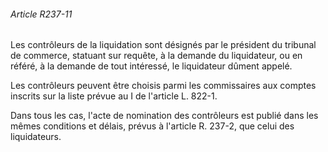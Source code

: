 ###### Article R237-11

Les contrôleurs de la liquidation sont désignés par le président du tribunal de commerce, statuant sur requête, à la demande du liquidateur, ou en référé, à la demande de tout intéressé, le liquidateur dûment appelé.

Les contrôleurs peuvent être choisis parmi les commissaires aux comptes inscrits sur la liste prévue au I de l'article L. 822-1.

Dans tous les cas, l'acte de nomination des contrôleurs est publié dans les mêmes conditions et délais, prévus à l'article R. 237-2, que celui des liquidateurs.

